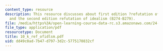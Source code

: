 ```yaml
---
content_type: resource
description: This resource discusses about first edition ?refutation of idealism?
  and the second edition refutation of idealism (B274-B279).
file: /media/https%3A/open-learning-course-data-rc.s3.amazonaws.com/24-201-topics-in-the-history-of-philosophy-kant-fall-2005/dd49c0ad7b47d7973d2c5775170832cf_10_k_ref_ofidlsm.pdf
file_type: application/pdf
resourcetype: Document
title: 10_k_ref_ofidlsm.pdf
uid: dd49c0ad-7b47-d797-3d2c-5775170832cf
---
```

